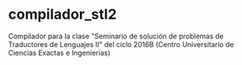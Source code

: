 # compilador_stl2
Compilador para la clase "Seminario de solución de problemas de Traductores de Lenguajes II" del ciclo 2016B (Centro Universitario de Ciencias Exactas e Ingenierías)

